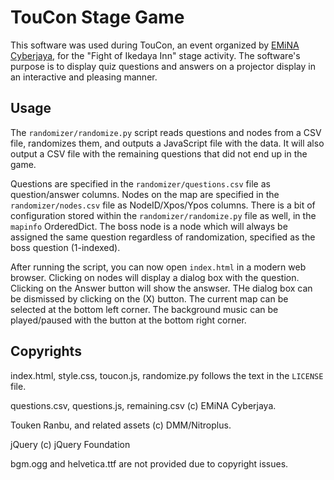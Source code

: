 TouCon Stage Game
=================

This software was used during TouCon, an event organized by [EMiNA Cyberjaya](http://eminacyber.com/), for the "Fight of Ikedaya Inn" stage activity. The software's purpose is to display quiz questions and answers on a projector display in an interactive and pleasing manner.

Usage
-----

The `randomizer/randomize.py` script reads questions and nodes from a CSV file, randomizes them, and outputs a JavaScript file with the data. It will also output a CSV file with the remaining questions that did not end up in the game.

Questions are specified in the `randomizer/questions.csv` file as question/answer columns. Nodes on the map are specified in the `randomizer/nodes.csv` file as NodeID/Xpos/Ypos columns. There is a bit of configuration stored within the `randomizer/randomize.py` file as well, in the `mapinfo` OrderedDict. The boss node is a node which will always be assigned the same question regardless of randomization, specified as the boss question (1-indexed).

After running the script, you can now open `index.html` in a modern web browser. Clicking on nodes will display a dialog box with the question. Clicking on the Answer button will show the answser. THe dialog box can be dismissed by clicking on the (X) button. The current map can be selected at the bottom left corner. The background music can be played/paused with the button at the bottom right corner.

Copyrights
----------
index.html, style.css, toucon.js, randomize.py follows the text in the `LICENSE` file.

questions.csv, questions.js, remaining.csv (c) EMiNA Cyberjaya.

Touken Ranbu, and related assets (c) DMM/Nitroplus.

jQuery (c) jQuery Foundation

bgm.ogg and helvetica.ttf are not provided due to copyright issues.
